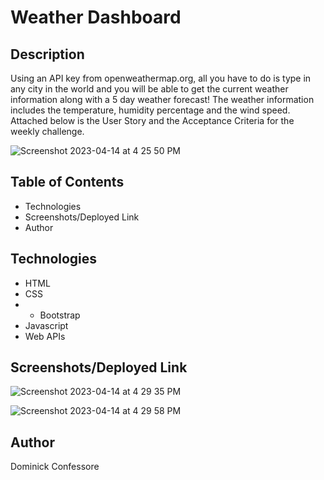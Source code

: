 # Weather Dashboard

## Description
Using an API key from openweathermap.org, all you have to do is type in any city in the world and you will be able to get the current weather information along with a 5 day weather forecast! The weather information includes the temperature, humidity percentage and the wind speed. Attached below is the User Story and the Acceptance Criteria for the weekly challenge.

![Screenshot 2023-04-14 at 4 25 50 PM](https://user-images.githubusercontent.com/123976458/232149024-ff610d6b-10a8-48b9-a620-9d583a19a9ae.png)

## Table of Contents
- Technologies
- Screenshots/Deployed Link
- Author 

## Technologies
- HTML
- CSS
- - Bootstrap
- Javascript
- Web APIs

## Screenshots/Deployed Link

![Screenshot 2023-04-14 at 4 29 35 PM](https://user-images.githubusercontent.com/123976458/232149063-4a98c02e-3c29-4544-a71d-939cfd34b212.png)

![Screenshot 2023-04-14 at 4 29 58 PM](https://user-images.githubusercontent.com/123976458/232149082-11a52134-12d6-444f-b600-59d6a2e43928.png)

## Author
Dominick Confessore
